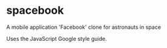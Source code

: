 # spacebook
A mobile application 'Facebook' clone for astronauts in space

Uses the JavaScript Google style guide.
